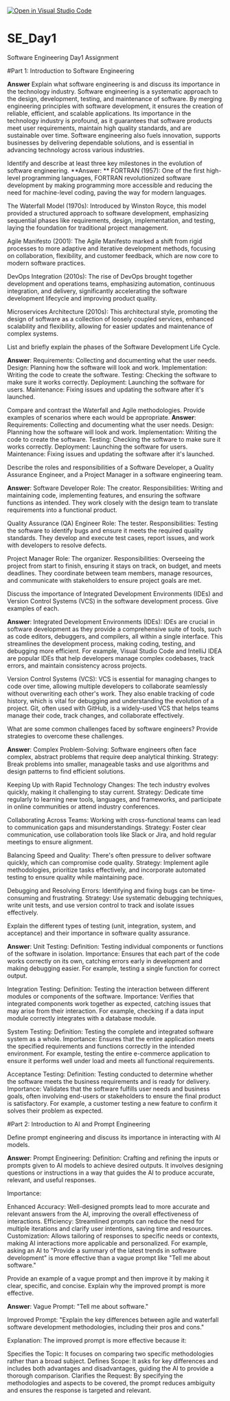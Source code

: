 [![Open in Visual Studio Code](https://classroom.github.com/assets/open-in-vscode-2e0aaae1b6195c2367325f4f02e2d04e9abb55f0b24a779b69b11b9e10269abc.svg)](https://classroom.github.com/online_ide?assignment_repo_id=15564589&assignment_repo_type=AssignmentRepo)
# SE_Day1
Software Engineering Day1 Assignment

#Part 1: Introduction to Software Engineering


**Answer**
Explain what software engineering is and discuss its importance in the technology industry.
Software engineering is a systematic approach to the design, development, testing, and maintenance of software. By merging engineering principles with software development, it ensures the creation of reliable, efficient, and scalable applications. Its importance in the technology industry is profound, as it guarantees that software products meet user requirements, maintain high quality standards, and are sustainable over time. Software engineering also fuels innovation, supports businesses by delivering dependable solutions, and is essential in advancing technology across various industries.

Identify and describe at least three key milestones in the evolution of software engineering.
**Answer: **
FORTRAN (1957): One of the first high-level programming languages, FORTRAN revolutionized software development by making programming more accessible and reducing the need for machine-level coding, paving the way for modern languages.

The Waterfall Model (1970s): Introduced by Winston Royce, this model provided a structured approach to software development, emphasizing sequential phases like requirements, design, implementation, and testing, laying the foundation for traditional project management.

Agile Manifesto (2001): The Agile Manifesto marked a shift from rigid processes to more adaptive and iterative development methods, focusing on collaboration, flexibility, and customer feedback, which are now core to modern software practices.

DevOps Integration (2010s): The rise of DevOps brought together development and operations teams, emphasizing automation, continuous integration, and delivery, significantly accelerating the software development lifecycle and improving product quality.

Microservices Architecture (2010s): This architectural style, promoting the design of software as a collection of loosely coupled services, enhanced scalability and flexibility, allowing for easier updates and maintenance of complex systems.

List and briefly explain the phases of the Software Development Life Cycle.


**Answer**:
  Requirements: Collecting and documenting what the user needs.
Design: Planning how the software will look and work.
Implementation: Writing the code to create the software.
Testing: Checking the software to make sure it works correctly.
Deployment: Launching the software for users.
Maintenance: Fixing issues and updating the software after it's launched.

Compare and contrast the Waterfall and Agile methodologies. Provide examples of scenarios where each would be appropriate.
**Answer**:
  Requirements: Collecting and documenting what the user needs.
Design: Planning how the software will look and work.
Implementation: Writing the code to create the software.
Testing: Checking the software to make sure it works correctly.
Deployment: Launching the software for users.
Maintenance: Fixing issues and updating the software after it's launched.

Describe the roles and responsibilities of a Software Developer, a Quality Assurance Engineer, and a Project Manager in a software engineering team.


**Answer**:
Software Developer
Role: The creator. Responsibilities: Writing and maintaining code, implementing features, and ensuring the software functions as intended. They work closely with the design team to translate requirements into a functional product.

Quality Assurance (QA) Engineer
Role: The tester. Responsibilities: Testing the software to identify bugs and ensure it meets the required quality standards. They develop and execute test cases, report issues, and work with developers to resolve defects.

Project Manager
Role: The organizer. Responsibilities: Overseeing the project from start to finish, ensuring it stays on track, on budget, and meets deadlines. They coordinate between team members, manage resources, and communicate with stakeholders to ensure project goals are met.


Discuss the importance of Integrated Development Environments (IDEs) and Version Control Systems (VCS) in the software development process. Give examples of each.


**Answer**: 
Integrated Development Environments (IDEs):
IDEs are crucial in software development as they provide a comprehensive suite of tools, such as code editors, debuggers, and compilers, all within a single interface. This streamlines the development process, making coding, testing, and debugging more efficient. For example, Visual Studio Code and IntelliJ IDEA are popular IDEs that help developers manage complex codebases, track errors, and maintain consistency across projects.

Version Control Systems (VCS):
VCS is essential for managing changes to code over time, allowing multiple developers to collaborate seamlessly without overwriting each other's work. They also enable tracking of code history, which is vital for debugging and understanding the evolution of a project. Git, often used with GitHub, is a widely-used VCS that helps teams manage their code, track changes, and collaborate effectively.

What are some common challenges faced by software engineers? Provide strategies to overcome these challenges.


**Answer**:
Complex Problem-Solving:
Software engineers often face complex, abstract problems that require deep analytical thinking.
Strategy: Break problems into smaller, manageable tasks and use algorithms and design patterns to find efficient solutions.

Keeping Up with Rapid Technology Changes:
The tech industry evolves quickly, making it challenging to stay current.
Strategy: Dedicate time regularly to learning new tools, languages, and frameworks, and participate in online communities or attend industry conferences.

Collaborating Across Teams:
Working with cross-functional teams can lead to communication gaps and misunderstandings.
Strategy: Foster clear communication, use collaboration tools like Slack or Jira, and hold regular meetings to ensure alignment.

Balancing Speed and Quality:
There's often pressure to deliver software quickly, which can compromise code quality.
Strategy: Implement agile methodologies, prioritize tasks effectively, and incorporate automated testing to ensure quality while maintaining pace.

Debugging and Resolving Errors:
Identifying and fixing bugs can be time-consuming and frustrating.
Strategy: Use systematic debugging techniques, write unit tests, and use version control to track and isolate issues effectively.

Explain the different types of testing (unit, integration, system, and acceptance) and their importance in software quality assurance.


**Answer**:
Unit Testing:
Definition: Testing individual components or functions of the software in isolation.
Importance: Ensures that each part of the code works correctly on its own, catching errors early in development and making debugging easier. For example, testing a single function for correct output.

Integration Testing:
Definition: Testing the interaction between different modules or components of the software.
Importance: Verifies that integrated components work together as expected, catching issues that may arise from their interaction. For example, checking if a data input module correctly integrates with a database module.

System Testing:
Definition: Testing the complete and integrated software system as a whole.
Importance: Ensures that the entire application meets the specified requirements and functions correctly in the intended environment. For example, testing the entire e-commerce application to ensure it performs well under load and meets all functional requirements.

Acceptance Testing:
Definition: Testing conducted to determine whether the software meets the business requirements and is ready for delivery.
Importance: Validates that the software fulfills user needs and business goals, often involving end-users or stakeholders to ensure the final product is satisfactory. For example, a customer testing a new feature to confirm it solves their problem as expected.

#Part 2: Introduction to AI and Prompt Engineering


Define prompt engineering and discuss its importance in interacting with AI models.


**Answer**:
Prompt Engineering:
Definition: Crafting and refining the inputs or prompts given to AI models to achieve desired outputs. It involves designing questions or instructions in a way that guides the AI to produce accurate, relevant, and useful responses.

Importance:

Enhanced Accuracy: Well-designed prompts lead to more accurate and relevant answers from the AI, improving the overall effectiveness of interactions.
Efficiency: Streamlined prompts can reduce the need for multiple iterations and clarify user intentions, saving time and resources.
Customization: Allows tailoring of responses to specific needs or contexts, making AI interactions more applicable and personalized.
For example, asking an AI to "Provide a summary of the latest trends in software development" is more effective than a vague prompt like "Tell me about software."

Provide an example of a vague prompt and then improve it by making it clear, specific, and concise. Explain why the improved prompt is more effective.


**Answer**:
Vague Prompt:
"Tell me about software."

Improved Prompt:
"Explain the key differences between agile and waterfall software development methodologies, including their pros and cons."

Explanation:
The improved prompt is more effective because it:

Specifies the Topic: It focuses on comparing two specific methodologies rather than a broad subject.
Defines Scope: It asks for key differences and includes both advantages and disadvantages, guiding the AI to provide a thorough comparison.
Clarifies the Request: By specifying the methodologies and aspects to be covered, the prompt reduces ambiguity and ensures the response is targeted and relevant.
